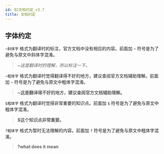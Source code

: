 ```yaml
---
id: 02文档约定_v3.7
title: 文档约定
---
```


## 字体约定

`~斜体字` 格式为翻译时的标注，官方文档中没有相应的内容。前面加 `~` 符号是为了避免与原文中斜体字混淆。
>*~这是翻译时的理解，所以标注一下。*

`~粗体字` 格式为翻译时觉得翻译得不好的地方，建议查阅官方文档辅助理解。前面加 `~` 符号是为了避免与原文中粗体字混淆。
>**~这是翻译得不好的地方，建议查阅官方文档辅助理解。**

`$粗体字` 格式为翻译时觉得非常重要的知识点。前面加 `$` 符号是为了避免与原文中粗体字混淆。
> **$这个知识点非常重要。**

`?粗体字` 格式为暂时无法理解的内容。前面加 `?` 符号是为了避免与原文中粗体字混淆。
> **?what does it mean**

